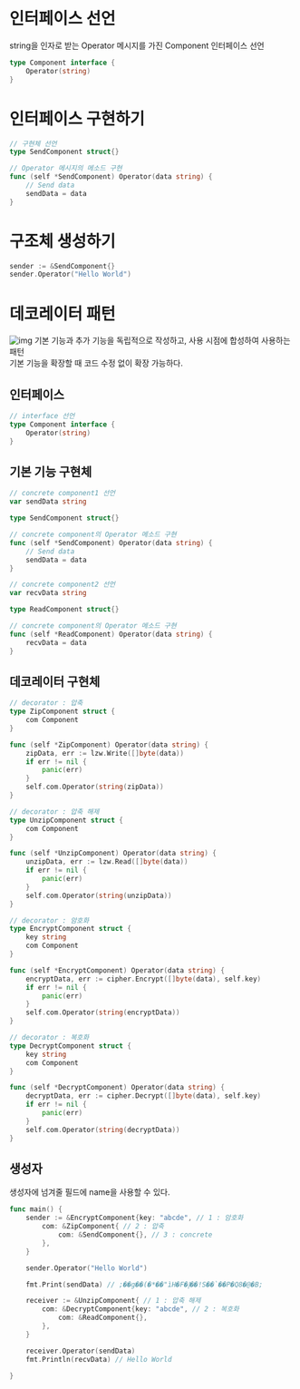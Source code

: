 # 인터페이스 선언
string을 인자로 받는 Operator 메시지를 가진 Component 인터페이스 선언
```go
type Component interface {
	Operator(string)
}
```

# 인터페이스 구현하기
```go
// 구현체 선언
type SendComponent struct{}

// Operator 메시지의 메소드 구현
func (self *SendComponent) Operator(data string) {
	// Send data
	sendData = data
}
```

# 구조체 생성하기
```go
sender := &SendComponent{}
sender.Operator("Hello World")
```

# 데코레이터 패턴
![img](https://minsone.github.io/image/2015/Decorator_UML.png)
기본 기능과 추가 기능을 독립적으로 작성하고, 사용 시점에 합성하여 사용하는 패턴<br>
기본 기능을 확장할 때 코드 수정 없이 확장 가능하다.

## 인터페이스
```go
// interface 선언
type Component interface {
	Operator(string)
}
```

## 기본 기능 구현체
```go
// concrete component1 선언
var sendData string

type SendComponent struct{}

// concrete component의 Operator 메소드 구현
func (self *SendComponent) Operator(data string) {
	// Send data
	sendData = data
}

// concrete component2 선언
var recvData string

type ReadComponent struct{}

// concrete component의 Operator 메소드 구현
func (self *ReadComponent) Operator(data string) {
	recvData = data
}
```

## 데코레이터 구현체
```go
// decorator : 압축
type ZipComponent struct {
	com Component
}

func (self *ZipComponent) Operator(data string) {
	zipData, err := lzw.Write([]byte(data))
	if err != nil {
		panic(err)
	}
	self.com.Operator(string(zipData))
}

// decorator : 압축 해제
type UnzipComponent struct {
	com Component
}

func (self *UnzipComponent) Operator(data string) {
	unzipData, err := lzw.Read([]byte(data))
	if err != nil {
		panic(err)
	}
	self.com.Operator(string(unzipData))
}

// decorator : 암호화
type EncryptComponent struct {
	key string
	com Component
}

func (self *EncryptComponent) Operator(data string) {
	encryptData, err := cipher.Encrypt([]byte(data), self.key)
	if err != nil {
		panic(err)
	}
	self.com.Operator(string(encryptData))
}

// decorator : 복호화
type DecryptComponent struct {
	key string
	com Component
}

func (self *DecryptComponent) Operator(data string) {
	decryptData, err := cipher.Decrypt([]byte(data), self.key)
	if err != nil {
		panic(err)
	}
	self.com.Operator(string(decryptData))
}
```

## 생성자
생성자에 넘겨줄 필드에 name을 사용할 수 있다.
```go
func main() {
	sender := &EncryptComponent{key: "abcde", // 1 : 암호화
		com: &ZipComponent{ // 2 : 압축
			com: &SendComponent{}, // 3 : concrete
		},
	}

	sender.Operator("Hello World")

	fmt.Print(sendData) // ;��g��(�*��"ìH�F�إ��!S��`��P�Q8�@�B;

	receiver := &UnzipComponent{ // 1 : 압축 해제
		com: &DecryptComponent{key: "abcde", // 2 : 복호화
			com: &ReadComponent{},
		},
	}

	receiver.Operator(sendData)
	fmt.Println(recvData) // Hello World

}

```

